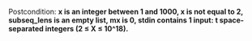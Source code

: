 Postcondition: **x is an integer between 1 and 1000, x is not equal to 2, subseq_lens is an empty list, mx is 0, stdin contains 1 input: t space-separated integers (2 ≤ X ≤ 10^18).**